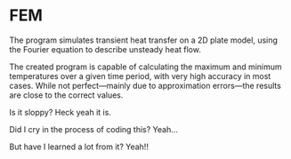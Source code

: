 # FEM

The program simulates transient heat transfer on a 2D plate model, using the Fourier equation to describe unsteady heat flow.

The created program is capable of calculating the maximum and minimum temperatures over a given time period, with very high accuracy in most cases. While not perfect—mainly due to approximation errors—the results are close to the correct values.

Is it sloppy? Heck yeah it is.

Did I cry in the process of coding this? Yeah...

But have I learned a lot from it? Yeah!!  
